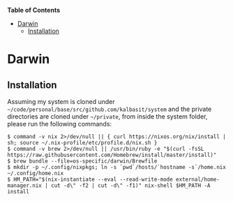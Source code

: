 <!-- START doctoc generated TOC please keep comment here to allow auto update -->
<!-- DON'T EDIT THIS SECTION, INSTEAD RE-RUN doctoc TO UPDATE -->
**Table of Contents**

- [Darwin](#darwin)
  - [Installation](#installation)

<!-- END doctoc generated TOC please keep comment here to allow auto update -->

# Darwin

## Installation

Assuming my system is cloned under
`~/code/personal/base/src/github.com/kalbasit/system` and the private
directories are cloned under `~/private`, from inside the system folder,
please run the following commands:

```shell
$ command -v nix 2>/dev/null || { curl https://nixos.org/nix/install | sh; source ~/.nix-profile/etc/profile.d/nix.sh }
$ command -v brew 2>/dev/null || /usr/bin/ruby -e "$(curl -fsSL https://raw.githubusercontent.com/Homebrew/install/master/install)"
$ brew bundle --file=os-specific/darwin/Brewfile
$ mkdir -p ~/.config/nixpkgs; ln -s `pwd`/hosts/`hostname -s`/home.nix ~/.config/home.nix
$ HM_PATH="$(nix-instantiate --eval --read-write-mode external/home-manager.nix | cut -d\" -f2 | cut -d\" -f1)" nix-shell $HM_PATH -A install
```
